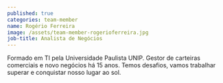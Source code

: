 ```yaml
---
published: true
categories: team-member
name: Rogério Ferreira
image: /assets/team-member-rogerioferreira.jpg
job-title: Analista de Negócios
---
```


Formado em TI pela Universidade Paulista UNIP. Gestor de carteiras comerciais e novo negócios há 15 anos. Temos desafios, vamos trabalhar superar e conquistar nosso lugar ao sol. 
